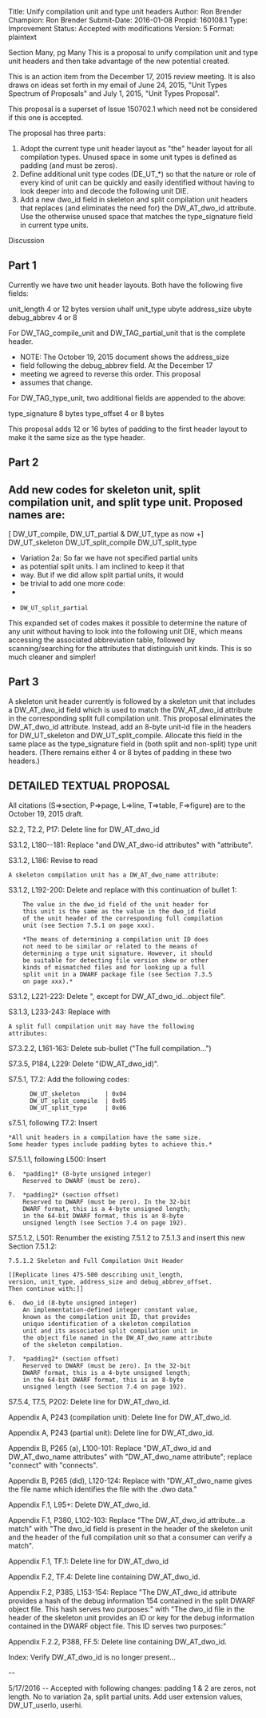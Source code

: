 Title:       Unify compilation unit and type unit headers
Author:      Ron Brender
Champion:    Ron Brender
Submit-Date: 2016-01-08
Propid:      160108.1
Type:        Improvement
Status:      Accepted with modifications
Version:     5
Format:      plaintext

 
Section Many, pg Many
This is a proposal to unify compilation unit and type unit headers
and then take advantage of the new potential created.

This is an action item from the December 17, 2015 review meeting.
It is also draws on ideas set forth in my email of June 24, 2015,
"Unit Types Spectrum of Proposals" and July 1, 2015, "Unit Types 
Proposal".

This proposal is a superset of Issue 150702.1 which need not be 
considered if this one is accepted.

The proposal has three parts:
  1) Adopt the current type unit header layout as "the" header
     layout for all compilation types. Unused space in some
     unit types is defined as padding (and must be zeros).
  2) Define additional unit type codes (DE_UT_*) so that the
     nature or role of every kind of unit can be quickly and 
     easily identified without having to look deeper into and
     decode the following unit DIE.
  3) Add a new dwo_id field in skeleton and split compilation 
     unit headers that replaces (and eliminates the need for) 
     the DW_AT_dwo_id attribute. Use the otherwise unused space 
     that matches the type_signature field in current type units.


Discussion

Part 1
------
Currently we have two unit header layouts. Both have the
following five fields:

unit_length     4 or 12 bytes
version         uhalf
unit_type       ubyte
address_size    ubyte
debug_abbrev    4 or 8

For DW_TAG_compile_unit and DW_TAG_partial_unit that is
the complete header.

* NOTE: The October 19, 2015 document shows the address_size
* field following the debug_abbrev field. At the December 17
* meeting we agreed to reverse this order. This proposal
* assumes that change.

For DW_TAG_type_unit, two additional fields are appended
to the above:

type_signature  8 bytes
type_offset     4 or 8 bytes

This proposal adds 12 or 16 bytes of padding to the first
header layout to make it the same size as the type header.

Part 2
------
Add new codes for skeleton unit, split compilation unit, 
and split type unit. Proposed names are:
-

[ DW_UT_compile, DW_UT_partial & DW_UT_type as now +]
  DW_UT_skeleton
  DW_UT_split_compile
  DW_UT_split_type

* Variation 2a: So far we have not specified partial units
* as potential split units. I am inclined to keep it that
* way. But if we did allow split partial units, it would 
* be trivial to add one more code:
*
*     DW_UT_split_partial

This expanded set of codes makes it possible to determine
the nature of any unit without having to look into the
following unit DIE, which means accessing the associated
abbreviation table, followed by scanning/searching for the 
attributes that distinguish unit kinds. This is so much 
cleaner and simpler!

Part 3
------
A skeleton unit header currently is followed by a skeleton 
unit that includes a DW_AT_dwo_id field which is used to match
the DW_AT_dwo_id attribute in the corresponding split full 
compilation unit. This proposal eliminates the DW_AT_dwo_id
attribute. Instead, add an 8-byte unit-id file in the headers
for DW_UT_skeleton and DW_UT_split_compile. Allocate this
field in the same place as the type_signature field in
(both split and non-split) type unit headers. (There remains
either 4 or 8 bytes of padding in these two headers.)
     


DETAILED TEXTUAL PROPOSAL
-------------------------

All citations (S=>section, P=>page, L=>line, T=>table, F=>figure) 
are to the October 19, 2015 draft.

S2.2, T2.2, P17: Delete line for DW_AT_dwo_id

S3.1.2, L180--181: Replace "and DW_AT_dwo-id attributes" with
"attribute".

S3.1.2, L186: Revise to read

    A skeleton compilation unit has a DW_AT_dwo_name attribute:
    
S3.1.2, L192-200: Delete and replace with this continuation of
bullet 1:

        The value in the dwo_id field of the unit header for 
        this unit is the same as the value in the dwo_id field 
        of the unit header of the corresponding full compilation 
        unit (see Section 7.5.1 on page xxx).
        
        *The means of determining a compilation unit ID does 
        not need to be similar or related to the means of 
        determining a type unit signature. However, it should 
        be suitable for detecting file version skew or other 
        kinds of mismatched files and for looking up a full
        split unit in a DWARF package file (see Section 7.3.5
        on page xxx).*

S3.1.2, L221-223: Delete ", except for DW_AT_dwo_id...object file".
        
S3.1.3, L233-243: Replace with

    A split full compilation unit may have the following 
    attributes:

S7.3.2.2, L161-163: Delete sub-bullet ("The full compilation...")

S7.3.5, P184, L229: Delete "(DW_AT_dwo_id)".

S7.5.1, T7.2: Add the following codes:

          DW_UT_skeleton       | 0x04
          DW_UT_split_compile  | 0x05
          DW_UT_split_type     | 0x06

s7.5.1, following T7.2: Insert

    *All unit headers in a compilation have the same size.
    Some header types include padding bytes to achieve this.*
    
S7.5.1.1, following L500: Insert

    6.  *padding1* (8-byte unsigned integer)
        Reserved to DWARF (must be zero).
        
    7.  *padding2* (section offset)
        Reserved to DWARF (must be zero). In the 32-bit 
        DWARF format, this is a 4-byte unsigned length; 
        in the 64-bit DWARF format, this is an 8-byte 
        unsigned length (see Section 7.4 on page 192).

S7.5.1.2, L501: Renumber the existing 7.5.1.2 to 7.5.1.3 
and insert this new Section 7.5.1.2:

    7.5.1.2 Skeleton and Full Compilation Unit Header
    
    [[Replicate lines 475-500 describing unit_length, 
    version, unit_type, address_size and debug_abbrev_offset. 
    Then continue with:]]
    
    6.  dwo_id (8-byte unsigned integer)
        An implementation-defined integer constant value, 
        known as the compilation unit ID, that provides 
        unique identification of a skeleton compilation 
        unit and its associated split compilation unit in 
        the object file named in the DW_AT_dwo_name attribute
        of the skeleton compilation. 
    
    7.  *padding2* (section offset)
        Reserved to DWARF (must be zero). In the 32-bit 
        DWARF format, this is a 4-byte unsigned length; 
        in the 64-bit DWARF format, this is an 8-byte 
        unsigned length (see Section 7.4 on page 192).

S7.5.4, T7.5, P202: Delete line for DW_AT_dwo_id.

Appendix A, P243 (compilation unit): Delete line for 
DW_AT_dwo_id.

Appendix A, P243 (partial unit): Delete line for DW_AT_dwo_id.

Appendix B, P265 (a), L100-101: Replace  "DW_AT_dwo_id and
DW_AT_dwo_name attributes" with "DW_AT_dwo_name attribute";
replace "connect" with "connects".

Appendix B, P265 (did), L120-124: Replace with "DW_AT_dwo_name 
gives the file name which identifies the file with the .dwo 
data."

Appendix F.1, L95+: Delete DW_AT_dwo_id.

Appendix F.1, P380, L102-103: Replace "The DW_AT_dwo_id 
attribute...a match" with "The dwo_id field is present
in the header of the skeleton unit and the header of the 
full compilation unit so that a consumer can verify a match".

Appendix F.1, TF.1: Delete line for DW_AT_dwo_id

Appendix F.2, TF.4: Delete line containing DW_AT_dwo_id.

Appendix F.2, P385, L153-154: Replace 
    "The DW_AT_dwo_id attribute provides a hash of the debug 
    information 154 contained in the split DWARF object file. 
    This hash serves two purposes:" 
with 
    "The dwo_id file in the header of the skeleton unit provides 
    an ID or key for the debug information contained in the 
    DWARF object file. This ID serves two purposes:"
    
Appendix F.2.2, P388, FF.5: Delete line containing DW_AT_dwo_id.

Index: Verify DW_AT_dwo_id is no longer present...

--

5/17/2016 -- Accepted with following changes:  padding 1 & 2 are zeros,
not length.  No to variation 2a, split partial units.  Add user extension
values, DW_UT_userlo, userhi.
